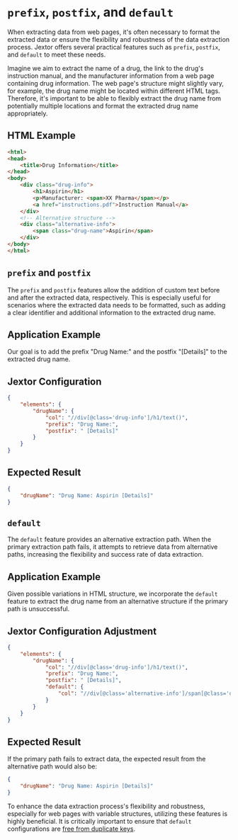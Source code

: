 
# `prefix`, `postfix`, and `default`
When extracting data from web pages, it's often necessary to format the extracted data or ensure the flexibility and robustness of the data extraction process. Jextor offers several practical features such as `prefix`, `postfix`, and `default` to meet these needs. 

Imagine we aim to extract the name of a drug, the link to the drug's instruction manual, and the manufacturer information from a web page containing drug information. The web page's structure might slightly vary, for example, the drug name might be located within different HTML tags. Therefore, it's important to be able to flexibly extract the drug name from potentially multiple locations and format the extracted drug name appropriately.

## HTML Example

```html
<html>
<head>
    <title>Drug Information</title>
</head>
<body>
    <div class="drug-info">
        <h1>Aspirin</h1>
        <p>Manufacturer: <span>XX Pharma</span></p>
        <a href="instructions.pdf">Instruction Manual</a>
    </div>
    <!-- Alternative structure -->
    <div class="alternative-info">
        <span class="drug-name">Aspirin</span>
    </div>
</body>
</html>

```

## `prefix` and `postfix`

The `prefix` and `postfix` features allow the addition of custom text before and after the extracted data, respectively. This is especially useful for scenarios where the extracted data needs to be formatted, such as adding a clear identifier and additional information to the extracted drug name.

## Application Example

Our goal is to add the prefix "Drug Name:" and the postfix "[Details]" to the extracted drug name.

## Jextor Configuration

```json
{
    "elements": {
        "drugName": {
            "col": "//div[@class='drug-info']/h1/text()",
            "prefix": "Drug Name:",
            "postfix": " [Details]"
        }
    }
}

```

## Expected Result

```json
{
    "drugName": "Drug Name: Aspirin [Details]"
}

```

## `default`

The `default` feature provides an alternative extraction path. When the primary extraction path fails, it attempts to retrieve data from alternative paths, increasing the flexibility and success rate of data extraction.

## Application Example

Given possible variations in HTML structure, we incorporate the `default` feature to extract the drug name from an alternative structure if the primary path is unsuccessful.

## Jextor Configuration Adjustment

```json
{
    "elements": {
        "drugName": {
            "col": "//div[@class='drug-info']/h1/text()",
            "prefix": "Drug Name:",
            "postfix": " [Details]",
            "default": {
                "col": "//div[@class='alternative-info']/span[@class='drug-name']/text()"
            }
        }
    }
}

```

## Expected Result

If the primary path fails to extract data, the expected result from the alternative path would also be:

```json
{
    "drugName": "Drug Name: Aspirin [Details]"
}

```

To enhance the data extraction process's flexibility and robustness, especially for web pages with variable structures, utilizing these features is highly beneficial. It is critically important to ensure that  `default` configurations are [free from duplicate keys](Special%20Case：%20Avoiding%20Duplicate%20Keys%20in%20JSON%20Data%20Structures.md).
